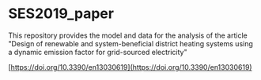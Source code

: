# SES2019_paper
This repository provides the model and data for the analysis of the article "Design of renewable and system-beneficial district heating systems using a dynamic emission factor for grid-sourced electricity"

[https://doi.org/10.3390/en13030619](https://doi.org/10.3390/en13030619)
